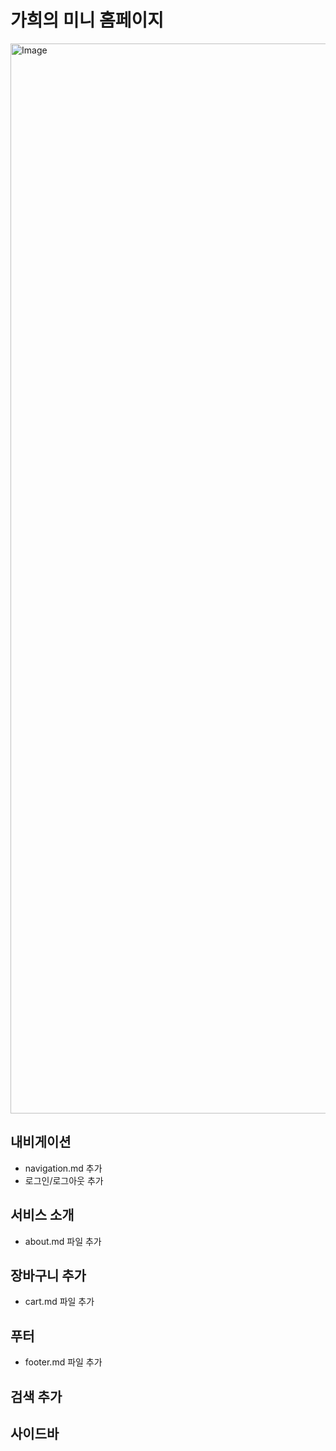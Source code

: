 # 가희의 미니 홈페이지

<img width="1712" alt="Image" src="https://github.com/user-attachments/assets/c87302b8-f2d7-4726-a52b-cc98d060d5fc" />

## 내비게이션
- navigation.md 추가
- 로그인/로그아웃 추가

## 서비스 소개
-  about.md 파일 추가

## 장바구니 추가
- cart.md 파일 추가

## 푸터
- footer.md 파일 추가

## 검색 추가

## 사이드바

